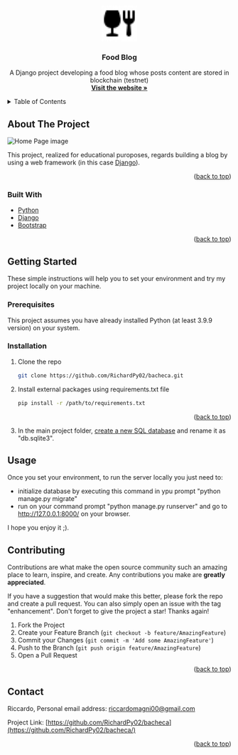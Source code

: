 <div id="top"></div>
<!-- PROJECT LOGO -->
<br />
<div align="center">
  <a href="https://github.com/othneildrew/Best-README-Template">
    <img src="assets/img/logo.png" alt="Logo" width="80" height="80">
  </a>

  <h3 align="center">Food Blog</h3>

  <p align="center">
    A Django project developing a food blog whose posts content are stored in blockchain (testnet)
    <br/>
    <a href="http://riccardo02.pythonanywhere.com/"><strong>Visit the website »</strong></a>
  </p>
</div>



<!-- TABLE OF CONTENTS -->
<details>
  <summary>Table of Contents</summary>
  <ol>
    <li>
      <a href="#about-the-project">About The Project</a>
      <ul>
        <li><a href="#built-with">Built With</a></li>
      </ul>
    </li>
    <li>
      <a href="#getting-started">Getting Started</a>
      <ul>
        <li><a href="#prerequisites">Prerequisites</a></li>
        <li><a href="#installation">Installation</a></li>
      </ul>
    </li>
    <li><a href="#usage">Usage</a></li>
    <li><a href="#contributing">Contributing</a></li>
    <li><a href="#contact">Contact</a></li>
  </ol>
</details>



<!-- ABOUT THE PROJECT -->
## About The Project

![Home Page image](https://github.com/RichardPy02/bacheca/blob/master/assets/img/home_page.png)

This project, realized for educational puroposes, regards building a blog by using a web framework (in this case [Django](https://www.djangoproject.com/)).

<p align="right">(<a href="#top">back to top</a>)</p>



### Built With

* [Python](https://www.python.org/)
* [Django](https://www.djangoproject.com/)
* [Bootstrap](https://getbootstrap.com)

<p align="right">(<a href="#top">back to top</a>)</p>



<!-- GETTING STARTED -->
## Getting Started
These simple instructions will help you to set your environment and try my project locally on your machine.

### Prerequisites

This project assumes you have already installed Python (at least 3.9.9 version) on your system.

### Installation

1. Clone the repo
   ```sh
   git clone https://github.com/RichardPy02/bacheca.git
   ```
2. Install external packages using requirements.txt file
   ```sh
   pip install -r /path/to/requirements.txt
   ```

<p align="right">(<a href="#top">back to top</a>)</p>

3. In the main project folder, [create a new SQL database](https://www.sqlite.org/quickstart.html) and rename it as "db.sqlite3".


<!-- USAGE EXAMPLES -->
## Usage

Once you set your environment, to run the server locally you just need to:
* initialize database by executing this command in ypu prompt "python manage.py migrate"
* run on your command prompt "python manage.py runserver" and go to http://127.0.0.1:8000/ on your browser. 

I hope you enjoy it ;).


<!-- CONTRIBUTING -->
## Contributing

Contributions are what make the open source community such an amazing place to learn, inspire, and create. Any contributions you make are **greatly appreciated**.

If you have a suggestion that would make this better, please fork the repo and create a pull request. You can also simply open an issue with the tag "enhancement".
Don't forget to give the project a star! Thanks again!

1. Fork the Project
2. Create your Feature Branch (`git checkout -b feature/AmazingFeature`)
3. Commit your Changes (`git commit -m 'Add some AmazingFeature'`)
4. Push to the Branch (`git push origin feature/AmazingFeature`)
5. Open a Pull Request

<p align="right">(<a href="#top">back to top</a>)</p>

<!-- CONTACT -->
## Contact

Riccardo, 
Personal email address: riccardomagni00@gmail.com

Project Link: [https://github.com/RichardPy02/bacheca](https://github.com/RichardPy02/bacheca/)

<p align="right">(<a href="#top">back to top</a>)</p>
